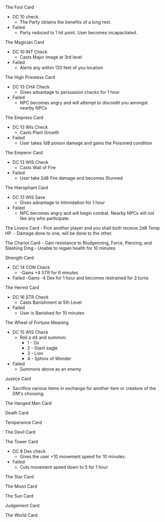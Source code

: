 
The Fool Card
- DC 10 check
	- The Party obtains the benefits of a long rest.
- Failed
	- Party reduced to 1 hit point. User becomes incapacitated.


The Magician Card
- DC 10 INT Check
	- Casts Major Image at 3rd level
- Failed
	- Alerts any within 120 feet of you location


The High Priestess Card
- DC 13 CHA Check
	- Gives advantage to persuasion checks for 1 hour
- Failed
	- NPC becomes angry and will attempt to discredit you amongst nearby NPCs


The Empress Card
- DC 13 WIs Check
	- Casts Plant Growth
- Failed
	- User takes 1d8 poison damage and gains the Poisoned condition


The Emperor Card
- DC 13 WIS Check
	- Casts Wall of Fire
- Failed
	- User take 2d8 Fire damage and becomes Stunned


The Hierophant Card
- DC 13 WIS Save
	- Gives advantage to Intimidation for 1 hour
- Failed
	- NPC becomes angry and will begin combat. Nearby NPCs will not like any who participate.


The Lovers Card
	- Pick another player and you shall both receive 2d8 Temp HP. 
	- Damage done to one, will be done to the other.


The Chariot Card
	- Gain resistance to Bludgeoning, Force, Piercing, and Slashing Dmg
	- Unable to regain health for 10 minutes


Strength Card
- DC 14 CON Check
	- -Gains +4 STR for 6 minutes
- Failed
	-Gains -4 Dex for 1 hour and becomes restrained for 2 turns


The Hermit Card
- DC 16 STR Check
	- Casts Banishment at 5th Level
- Failed
	- User is Banished for 10 minutes


The Wheel of Fortune Meaning
- DC 15 WIS Check
	- Roll a d4 and summon:
		- 1 - Ox
		- 2 - Giant eagle
		- 3 - Lion
		- 4 - Sphinx of Wonder
- Failed
	- Summons above as an enemy


Justice Card
- Sacrifice various items in exchange for another item or creature of the  DM's choosing.

The Hanged Man Card


Death Card


Temperance Card


The Devil Card


The Tower Card
- DC 8 Dex check
	- Gives the user +10 movement speed for 10 minutes.
- Failed
	- Cuts movement speed down to 5 for 1 hour

The Star Card


The Moon Card


The Sun Card


Judgement Card


The World Card